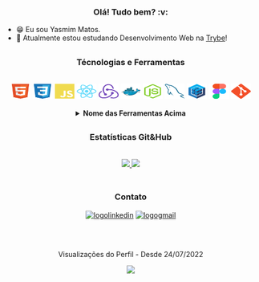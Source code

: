 <h3 align="center"> Olá! Tudo bem? :v: </h3>

- :grin: Eu sou Yasmim Matos.
- :seedling: Atualmente estou estudando Desenvolvimento Web na [Trybe](https://www.betrybe.com/)!


## <h3 align="center"> Técnologias e Ferramentas </h3>
<br>
   <div align="center">
        <img title="HTML5" alt="HTML" height="30" width="40" src="https://raw.githubusercontent.com/devicons/devicon/master/icons/html5/html5-original.svg">
        <img title="CSS3" alt="CSS" height="30" width="40" src="https://raw.githubusercontent.com/devicons/devicon/master/icons/css3/css3-original.svg">
        <img title="JavaScript" alt="JavaScript" height="30" width="40" src="https://raw.githubusercontent.com/devicons/devicon/master/icons/javascript/javascript-plain.svg">
        <img title="React" alt="React" height="30" width="40" src="https://raw.githubusercontent.com/devicons/devicon/master/icons/react/react-original.svg">
        <img title="Redux" alt="Redux" height="30" width="40" src="https://raw.githubusercontent.com/devicons/devicon/master/icons/redux/redux-original.svg">
        <img title="Docker" alt="Docker" height="30" width="40" src="https://raw.githubusercontent.com/devicons/devicon/master/icons/docker/docker-original.svg">
        <img title="NodeJS" alt="NodeJS" height="30" width="40" src="https://raw.githubusercontent.com/devicons/devicon/master/icons/nodejs/nodejs-original.svg">
        <img title="MySQL" alt="MySQL" height="30" width="40" src="https://raw.githubusercontent.com/devicons/devicon/master/icons/mysql/mysql-original.svg">
        <img title="Sequelize" alt="Sequelize" height="30" width="40" src="https://raw.githubusercontent.com/devicons/devicon/master/icons/sequelize/sequelize-original.svg">
        <img title="Figma" alt="Figma" height="30" width="40" src="https://raw.githubusercontent.com/devicons/devicon/master/icons/figma/figma-original.svg">
        <img title="GIT" alt="GIT" height="30" width="40" src="https://raw.githubusercontent.com/devicons/devicon/master/icons/git/git-original.svg"/>
   </div>
   <br>
   <div align="center">
       <details>
               <summary markdown="span"><strong> Nome das Ferramentas Acima </strong></summary><br />
                  - HTML - CSS - JavaScript - React - Redux - Docker - NodeJS - MySQL - Sequelize - Figma - GIT -
       </details>
    </div>


## <h3 align="center"> Estatísticas Git&Hub </h3>
<br>
<div align="center">
  <a href="https://github.com/Yasmim-Matos">
  <img height="150em" src="https://github-readme-stats.vercel.app/api?username=Yasmim-Matos&show_icons=true&theme=chartreuse-dark&include_all_commits=true&count_private=true"/>
   <img height="150em" src="http://github-readme-streak-stats.herokuapp.com?user=Yasmim-Matos&theme=chartreuse-dark&date_format=j%20M%5B%20Y%5D&stroke=1F6FEB&dates=58A6FF&fire=1F6FEB&ring=58A6FF">
   </a>
</div>
<br>

## <h3 align="center">Contato</h3>

   <p align="center">
      <a href="https://www.linkedin.com/in/yasmimmatos/" target="blank"><img align="center" src="https://img.shields.io/badge/LinkedIn-0077B5?style=for-the-badge&logo=linkedin&logoColor=white" alt="logolinkedin"/></a>
      <a href="mailto:yasmim.matos.nunes@gmail.com" target="blank"><img align="center" src="https://img.shields.io/badge/Gmail-D14836?style=for-the-badge&logo=gmail&logoColor=white" alt="logogmail"/></a>
   </p>

##

<div align="center">
  <br>
  <p align="center">Visualizações do Perfil - Desde 24/07/2022</p>

  ![](https://komarev.com/ghpvc/?username=yasmim-matos&style=flat&color=green)
</div>
